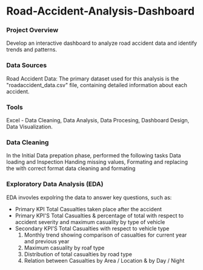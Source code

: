 # Road-Accident-Analysis-Dashboard

### Project Overview
Develop an interactive dashboard to analyze road accident data and identify trends and patterns.

### Data Sources
Road Accident Data: The primary dataset used for this analysis is the "roadaccident_data.csv" file, containing detailed information about each accident.

### Tools
Excel - Data Cleaning, Data Analysis, Data Procesing, Dashboard Design, Data Visualization.

### Data Cleaning
In the Initial Data prepation phase, performed the following tasks Data loading and Inspection Handing missing values, Formating and replacing the with correct format data cleaning and formating

### Exploratory Data Analysis (EDA)
EDA invovles expolring the data to answer key questions, such as:
- Primary KPI
  Total Casualties taken place after the accident
- Primary KPI'S
  Total Casualties & percentage of total with respect to accident severity and maximum casuality by type of vehicle
- Secondary KPI'S
  Total Casualties with respect to vehicle type
  1. Monthly trend showing comparison of casualties for current year and previous year
  2. Maximum casuality by roaf type
  3. Distribution of total casualties by road type
  4. Relation between Casualties by Area / Location & by Day / Night
